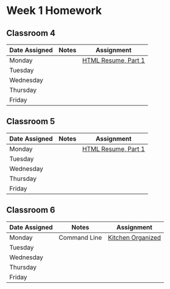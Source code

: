# Week 1 Homework

## Classroom 4

| Date Assigned | Notes                          | Assignment |
|---------------|--------------------------------|------------|
| Monday        |                                |[HTML Resume, Part 1](https://github.com/ga-dc/html_resume)|
| Tuesday       |                                |   |
| Wednesday     |                                |   |
| Thursday      |                                |   |
| Friday        |                                |   |

## Classroom 5

| Date Assigned | Notes                          | Assignment |
|---------------|--------------------------------|------------|
| Monday        |                                |[HTML Resume, Part 1](https://github.com/ga-dc/html_resume)|
| Tuesday       |                                |   |
| Wednesday     |                                |   |
| Thursday      |                                |   |
| Friday        |                                |   |

## Classroom 6

| Date Assigned | Notes                          | Assignment |
|---------------|--------------------------------|------------|
| Monday        | Command Line | [Kitchen Organized](https://github.com/ga-dc/kitchen_organizer)  |
| Tuesday       |                                |   |
| Wednesday     |                                |   |
| Thursday      |                                |   |
| Friday        |                                |   |

